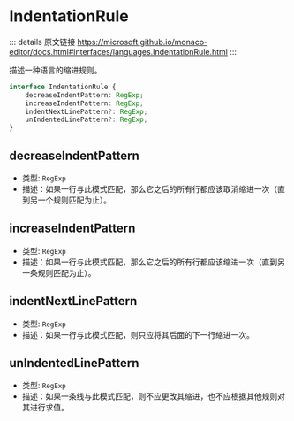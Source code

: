 # IndentationRule
        
::: details 原文链接
https://microsoft.github.io/monaco-editor/docs.html#interfaces/languages.IndentationRule.html
:::

描述一种语言的缩进规则。

```ts
interface IndentationRule {
    decreaseIndentPattern: RegExp;
    increaseIndentPattern: RegExp;
    indentNextLinePattern?: RegExp;
    unIndentedLinePattern?: RegExp;
}
```

## decreaseIndentPattern
- 类型: `RegExp`
- 描述：如果一行与此模式匹配，那么它之后的所有行都应该取消缩进一次（直到另一个规则匹配为止）。
## increaseIndentPattern
- 类型: `RegExp`
- 描述：如果一行与此模式匹配，那么它之后的所有行都应该缩进一次（直到另一条规则匹配为止）。
## indentNextLinePattern
- 类型: `RegExp`
- 描述：如果一行与此模式匹配，则只应将其后面的下一行缩进一次。
## unIndentedLinePattern
- 类型: `RegExp`
- 描述：如果一条线与此模式匹配，则不应更改其缩进，也不应根据其他规则对其进行求值。